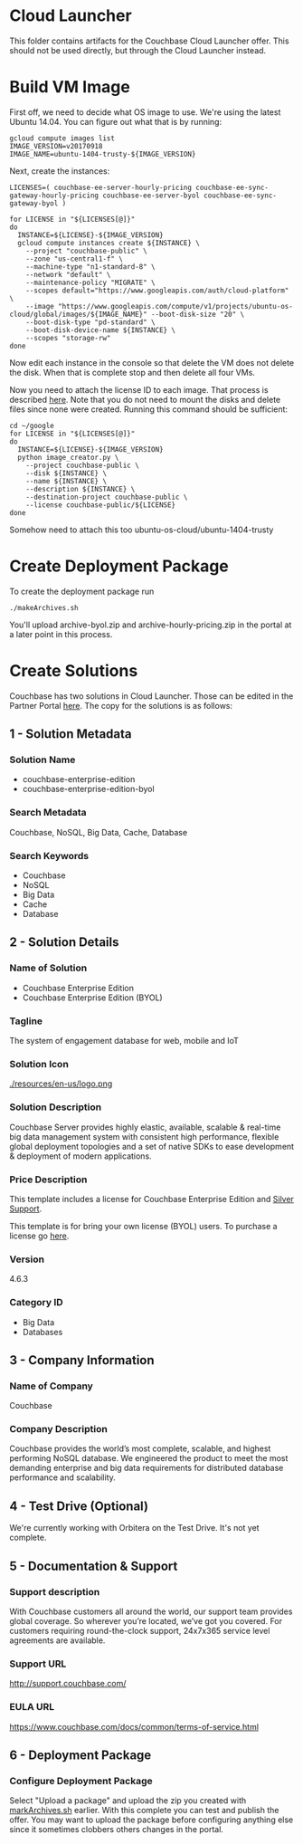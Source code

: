 # Cloud Launcher

This folder contains artifacts for the Couchbase Cloud Launcher offer.  This should not be used directly, but through the Cloud Launcher instead.

# Build VM Image

First off, we need to decide what OS image to use.  We're using the latest Ubuntu 14.04.  You can figure out what that is by running:

    gcloud compute images list
    IMAGE_VERSION=v20170918
    IMAGE_NAME=ubuntu-1404-trusty-${IMAGE_VERSION}

Next, create the instances:

    LICENSES=( couchbase-ee-server-hourly-pricing couchbase-ee-sync-gateway-hourly-pricing couchbase-ee-server-byol couchbase-ee-sync-gateway-byol )

    for LICENSE in "${LICENSES[@]}"
    do
      INSTANCE=${LICENSE}-${IMAGE_VERSION}
      gcloud compute instances create ${INSTANCE} \
        --project "couchbase-public" \
        --zone "us-central1-f" \
        --machine-type "n1-standard-8" \
        --network "default" \
        --maintenance-policy "MIGRATE" \
        --scopes default="https://www.googleapis.com/auth/cloud-platform" \
        --image "https://www.googleapis.com/compute/v1/projects/ubuntu-os-cloud/global/images/${IMAGE_NAME}" --boot-disk-size "20" \
        --boot-disk-type "pd-standard" \
        --boot-disk-device-name ${INSTANCE} \
        --scopes "storage-rw"
    done

Now edit each instance in the console so that delete the VM does not delete the disk.  When that is complete stop and then delete all four VMs.

Now you need to attach the license ID to each image.  That process is described [here](https://cloud.google.com/launcher/docs/partners/technical-components#create_the_base_solution_vm).  Note that you do not need to mount the disks and delete files since none were created.  Running this command should be sufficient:

    cd ~/google
    for LICENSE in "${LICENSES[@]}"
    do
      INSTANCE=${LICENSE}-${IMAGE_VERSION}
      python image_creator.py \
        --project couchbase-public \
        --disk ${INSTANCE} \
        --name ${INSTANCE} \
        --description ${INSTANCE} \
        --destination-project couchbase-public \
        --license couchbase-public/${LICENSE}
    done

Somehow need to attach this too ubuntu-os-cloud/ubuntu-1404-trusty

# Create Deployment Package

To create the deployment package run

    ./makeArchives.sh

You'll upload archive-byol.zip and archive-hourly-pricing.zip in the portal at a later point in this process.

# Create Solutions

Couchbase has two solutions in Cloud Launcher.  Those can be edited in the Partner Portal [here](https://console.cloud.google.com/partner/solutions?project=couchbase-public&authuser=1).  The copy for the solutions is as follows:

## 1 - Solution Metadata

### Solution Name
* couchbase-enterprise-edition
* couchbase-enterprise-edition-byol

### Search Metadata
Couchbase, NoSQL, Big Data, Cache, Database

### Search Keywords
* Couchbase
* NoSQL
* Big Data
* Cache
* Database

## 2 - Solution Details

### Name of Solution
* Couchbase Enterprise Edition
* Couchbase Enterprise Edition (BYOL)

### Tagline
The system of engagement database for web, mobile and IoT

### Solution Icon
[./resources/en-us/logo.png](./resources/en-us/logo.png)

### Solution Description
Couchbase Server provides highly elastic, available, scalable & real-time big data management system with consistent high performance, flexible global deployment topologies and a set of native SDKs to ease development & deployment of modern applications.

### Price Description
This template includes a license for Couchbase Enterprise Edition and <a href="https://www.couchbase.com/support-policy">Silver Support</a>.

This template is for bring your own license (BYOL) users.  To purchase a license go <a href="https://www.couchbase.com/subscriptions-and-support">here</a>.

### Version
4.6.3

### Category ID
* Big Data
* Databases

## 3 - Company Information

### Name of Company
Couchbase

### Company Description
Couchbase provides the world’s most complete, scalable, and highest performing NoSQL database. We engineered the product to meet the most demanding enterprise and big data requirements for distributed database performance and scalability.

## 4 - Test Drive (Optional)
We're currently working with Orbitera on the Test Drive.  It's not yet complete.

## 5 - Documentation & Support

### Support description
With Couchbase customers all around the world, our support team provides global coverage. So wherever you’re located, we’ve got you covered. For customers requiring round-the-clock support, 24x7x365 service level agreements are available.

### Support URL
http://support.couchbase.com/

### EULA URL
https://www.couchbase.com/docs/common/terms-of-service.html

## 6 - Deployment Package

### Configure Deployment Package
Select "Upload a package" and upload the zip you created with [markArchives.sh](makeArchives.sh) earlier.  With this complete you can test and publish the offer.  You may want to upload the package before configuring anything else since it sometimes clobbers others changes in the portal.
